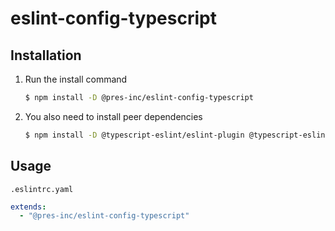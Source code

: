 # eslint-config-typescript

## Installation

1. Run the install command
   ```bash
   $ npm install -D @pres-inc/eslint-config-typescript
   ```
2. You also need to install peer dependencies
   ```bash
   $ npm install -D @typescript-eslint/eslint-plugin @typescript-eslint/parser eslint
   ```

## Usage

`.eslintrc.yaml`

```yaml
extends:
  - "@pres-inc/eslint-config-typescript"
```

